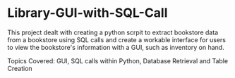 # Library-GUI-with-SQL-Call

This project dealt with creating a python scrpit to extract bookstore data from a bookstore using SQL calls and create a workable interface for users to view the bookstore's information with a GUI, such as inventory on hand. 

Topics Covered: GUI, SQL calls within Python, Database Retrieval and Table Creation
